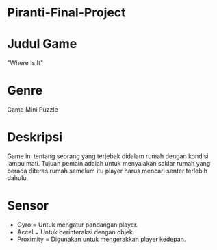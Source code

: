 # Piranti-Final-Project
# Judul Game
"Where Is It"

# Genre
Game Mini Puzzle

# Deskripsi
Game ini tentang seorang yang terjebak didalam rumah dengan kondisi
lampu mati. Tujuan pemain adalah untuk menyalakan saklar rumah yang
berada diteras rumah semelum itu player harus mencari senter terlebih
dahulu.

# Sensor
- Gyro		= Untuk mengatur pandangan player.
- Accel		= Untuk berinteraksi dengan objek.
- Proximity	= Digunakan untuk mengerakkan player kedepan.